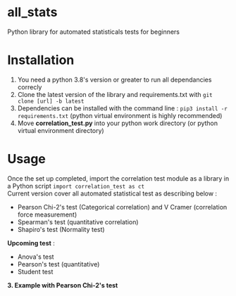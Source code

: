 # all_stats
 Python library for automated statisticals tests for beginners

# Installation 

1. You need a python 3.8's version or greater to run all dependancies correcly
2. Clone the latest version of the library and requirements.txt with `git clone [url] -b latest`
3. Dependencies can be installed with the command line : `pip3 install -r requirements.txt` (python virtual environment is highly recommended)  
4. Move **correlation_test.py** into your python work directory (or python virtual environment directory)<br>  
 
# Usage

Once the set up completed, import the correlation test module as a library in a Python script `import correlation_test as ct`  
Current version cover all automated statistical test as describing below :   
* Pearson Chi-2's test (Categorical correlation) and V Cramer (correlation force measurement)
* Spearman's test (quantitative correlation)
* Shapiro's test (Normality test)  <br>

**Upcoming test** : 
* Anova's test 
* Pearson's test (quantitative)
* Student test

**3. Example with Pearson Chi-2's test** 

